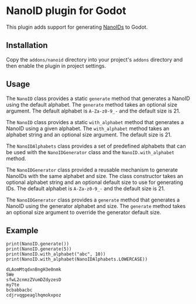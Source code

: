 # NanoID plugin for Godot

This plugin adds support for generating [NanoIDs](https://github.com/ai/nanoid)
to Godot.

## Installation

Copy the `addons/nanoid` directory into your project's `addons` directory and
then enable the plugin in project settings.

## Usage

The `NanoID` class provides a static `generate` method that generates a NanoID
using the default alphabet. The `generate` method takes an optional size
argument. The default alphabet is `A-Za-z0-9_-` and the default size is 21.

The `NanoID` class provides a static `with_alphabet` method that generates a
NanoID using a given alphabet. The `with_alphabet` method takes an alphabet
string and an optional size argument. The default size is 21.

The `NanoIDAlphabets` class provides a set of predefined alphabets that can be
used with the `NanoIDGenerator` class and the `NanoID.with_alphabet` method.

The `NanoIDGenerator` class provided a reusable mechanism to generate NanoIDs
with the same alphabet and size. The class constructor takes an optional
alphabet string and an optional default size to use for generating IDs. The
default alphabet is `A-Za-z0-9_-` and the default size is 21.

The `NanoIDGenerator` class provides a `generate` method that generates a
NanoID using the generator alphabet and size. The `generate` method takes an
optional size argument to override the generator default size.

## Example

```gdscript
print(NanoID.generate())
print(NanoID.generate(5))
print(NanoID.with_alphabet("abc", 10))
print(NanoID.with_alphabet(NanoIDAlphabets.LOWERCASE))
```

```text
dLAomMtqdxnBngH3e0nmk
5We
sfwL2cnmzZVumDZdyzesD
my7te
bcbabbacbc
cdjrvqgpeaglhqmokxpoz
```
